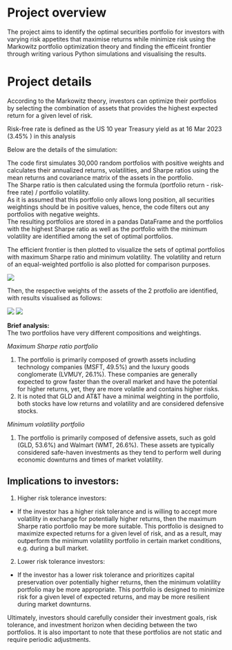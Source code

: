 # Project overview  
The project aims to identify the optimal securities portfolio for investors with varying risk appetites that maximise returns while minimize risk using the Markowitz portfolio optimization theory and finding the efficeint frontier through writing various Python simulations and visualising the results.
 
# Project details  
According to the Markowitz theory, investors can optimize their portfolios by selecting the combination of assets that provides the highest expected return for a given level of risk. 

Risk-free rate is defined as the US 10 year Treasury yield as at 16 Mar 2023 (3.45%	) in this analysis

Below are the details of the simulation: 

The code first simulates 30,000 random portfolios with positive weights and calculates their annualized returns, volatilities, and Sharpe ratios using the mean returns and covariance matrix of the assets in the portfolio.  
The Sharpe ratio is then calculated using the formula (portfolio return - risk-free rate) / portfolio volatility.  
As it is assumed that this portfolio only allows long position, all securities weightings should be in positive values, hence, the code filters out any portfolios with negative weights.  
The resulting portfolios are stored in a pandas DataFrame and the portfolios with the highest Sharpe ratio as well as the portfolio with the minimum volatility are identified among the set of optimal portfolios.  

The efficient frontier is then plotted to visualize the sets of optimal portfolios with maximum Sharpe ratio and minimum volatility.  The volatility and return of an equal-weighted portfolio is also plotted for comparison purposes.

![](https://github.com/GISOGISO/Financial_data_analysis/blob/main/images/Efficient%20Frontier%20with%20Max%20Sharpe%20Ratio%2C%20min%20volatility%20and%20equal%20weights.png)  

Then,  the respective weights of the assets of the 2 protfolio are identified, with results visualised as follows:  

![](https://github.com/GISOGISO/Financial_data_analysis/blob/main/images/max%20return%20pie%20chart.png)
![](https://github.com/GISOGISO/Financial_data_analysis/blob/main/images/min%20vol%20pie%20chart.png)

**Brief analysis:**  
The two portfolios have very different compositions and weightings.  

*Maximum Sharpe ratio portfolio*
1. The portfolio is primarily composed of growth assets including technology companies (MSFT, 49.5%) and  the  luxury goods conglomerate (LVMUY, 26.1%). These companies are generally expected to grow faster than the overall market and have the potential for higher returns, yet, they are more volatile and contains higher risks. 
2. It is noted that GLD and AT&T have a minimal weighting in the portfolio, both stocks have low returns and volatility and are considered defensive stocks. 

*Minimum volatility portfolio*
1. The portfolio is primarily composed of defensive assets, such as gold (GLD, 53.6%) and Walmart (WMT, 26.6%). These assets are typically considered safe-haven investments as they tend to perform well during economic downturns and times of market volatility. 

## Implications to investors: 

1. Higher risk tolerance investors: 
- If the investor has a higher risk tolerance and is willing to accept more volatility in exchange for potentially higher returns, then the maximum Sharpe ratio portfolio may be more suitable. This portfolio is designed to maximize expected returns for a given level of risk, and as a result, may outperform the minimum volatility portfolio in certain market conditions, e.g. during a bull market.

2. Lower risk tolerance investors: 
- If the investor has a lower risk tolerance and prioritizes capital preservation over potentially higher returns, then the minimum volatility portfolio may be more appropriate. This portfolio is designed to minimize risk for a given level of expected returns, and may be more resilient during market downturns.  

Ultimately, investors should carefully consider their investment goals, risk tolerance, and investment horizon when deciding between the two portfolios. It is also important to note that these portfolios are not static and require periodic adjustments.



